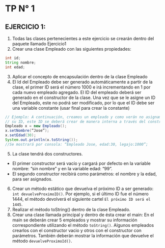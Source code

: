 # TP N° 1
## EJERCICIO 1:
1. Todas las clases pertenecientes a este ejercicio se crearán dentro del 
paquete llamado Ejercicio1
2. Crear una clase Empleado con las siguientes propiedades:
```java
int id;
String nombre;
int edad;
```
3. Aplicar el concepto de encapsulación dentro de la clase Empleado
4. El Id del Empleado debe ser generado automáticamente a partir de la clase, 
el primer ID será el número 1000 e irá incrementando en 1 por cada nuevo 
empleado agregado. El ID del empleado deberá ser generado en el 
constructor de la clase. Una vez que se le asigne un ID del Empleado, este no 
podrá ser modificado, por lo que el ID debe ser una variable constante (usar 
final para crear la constante)
```java
// Ejemplo: A continuación, creamos un empleado y como verán no asignamos 
// su ID, este ID se deberá crear de manera interna a través del constructor.
Empleado x = new Empleado();
x.setNombre(“Jose”);
x.setEdad(30);
System.out.println(x.toString());
//Se mostrará por consola: “Empleado Jose, edad:30, legajo:1000”;
```
5. La clase tendrá dos constructores.
- El primer constructor será vacío y cargará por defecto en la variable nombre: 
“sin nombre” y en la variable edad: “99”.
- El segundo constructor recibirá como parámetros: el nombre y la edad, para 
ser asignados.
6. Crear un método estático que devuelva el próximo ID a ser generado: `int
devuelveProximoID()`. Por ejemplo, si el último ID fue el número 1444, el
método devolverá el siguiente cartel `El próximo ID será el 1445`.
7. Realizar el método toString() dentro de la clase Empleado.
8. Crear una clase llamada principal y dentro de ésta crear el main:
En el main se deberán crear 5 empleados y mostrar su información 
correspondiente utilizando el método `toString()`. Algunos empleados
crearlos con el constructor vacio y otros con el constructor con parámetros. 
También deberán mostrar la información que devuelve el método 
`devuelveProximoId()`.

